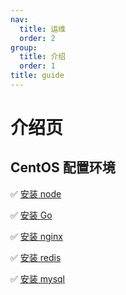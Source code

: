 ```yaml
---
nav:
  title: 运维
  order: 2
group:
  title: 介绍
  order: 1
title: guide
---
```


<!-- # CentOS安装 -->

# 介绍页

## CentOS 配置环境

✅ [安装 node](/ops/centos-install-node)

✅ [安装 Go](/ops/centos-install-golang)

✅ [安装 nginx](/ops/centos-install-nginx)

✅ [安装 redis](/ops/centos-install-redis)

✅ [安装 mysql](/ops/centos-install-mysql8)
